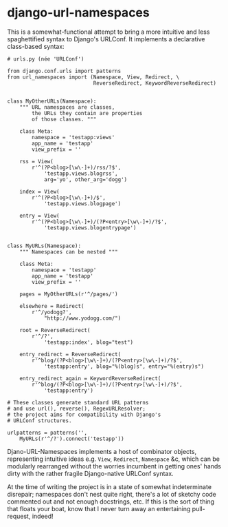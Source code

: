 django-url-namespaces
=====================

This is a somewhat-functional attempt to bring a more intuitive and less spaghettified syntax to Django's URLConf. It implements a declarative class-based syntax:


    # urls.py (née 'URLConf')

    from django.conf.urls import patterns
    from url_namespaces import (Namespace, View, Redirect, \
                                ReverseRedirect, KeywordReverseRedirect)


    class MyOtherURLs(Namespace):
        """ URL namespaces are classes, 
            the URLs they contain are properties
            of those classes. """
        
        class Meta:
            namespace = 'testapp:views'
            app_name = 'testapp'
            view_prefix = ''
        
        rss = View(
            r'^(?P<blog>[\w\-]+)/rss/?$',
                'testapp.views.blogrss',
                arg='yo', other_arg='dogg')
        
        index = View(
            r'^(?P<blog>[\w\-]+)/$',
                'testapp.views.blogpage')
        
        entry = View(
            r'^(?P<blog>[\w\-]+)/(?P<entry>[\w\-]+)/?$',
                'testapp.views.blogentrypage')
    
    
    class MyURLs(Namespace):
        """ Namespaces can be nested """
        
        class Meta:
            namespace = 'testapp'
            app_name = 'testapp'
            view_prefix = ''
        
        pages = MyOtherURLs(r'^/pages/')
        
        elsewhere = Redirect(
            r'^/yodogg?',
                "http://www.yodogg.com/")
        
        root = ReverseRedirect(
            r'^/?',
                'testapp:index', blog="test")
        
        entry_redirect = ReverseRedirect(
            r'^blog/(?P<blog>[\w\-]+)/(?P<entry>[\w\-]+)/?$',
                'testapp:entry', blog="%(blog)s", entry="%(entry)s")
        
        entry_redirect_again = KeywordReverseRedirect(
            r'^blog/(?P<blog>[\w\-]+)/(?P<entry>[\w\-]+)/?$',
                'testapp:entry')

    # These classes generate standard URL patterns
    # and use url(), reverse(), RegexURLResolver;
    # the project aims for compatibility with Django's
    # URLConf structures. 
    
    urlpatterns = patterns('',
        MyURLs(r'^/?').connect('testapp'))


Djano-URL-Namespaces implements a host of combinator objects, representing intuitive ideas e.g. `View`, `Redirect`, `Namespace` &c,
which can be modularly rearranged without the worries incumbent in getting ones' hands dirty with the rather fragile Django-native
URLConf syntax.

At the time of writing the project is in a state of somewhat indeterminate disrepair; namespaces don't nest quite right, there's a lot of sketchy code commented out and not enough docstrings, etc. If this is the sort of thing that floats your boat, know that I never turn away an entertaining pull-request, indeed!

